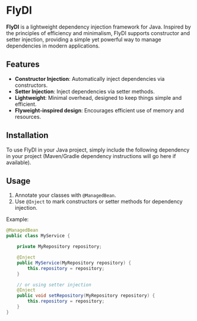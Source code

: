 # FlyDI

**FlyDI** is a lightweight dependency injection framework for Java. Inspired by the principles of efficiency and minimalism, FlyDI supports constructor and setter injection, providing a simple yet powerful way to manage dependencies in modern applications.

## Features

- **Constructor Injection**: Automatically inject dependencies via constructors.
- **Setter Injection**: Inject dependencies via setter methods.
- **Lightweight**: Minimal overhead, designed to keep things simple and efficient.
- **Flyweight-inspired design**: Encourages efficient use of memory and resources.

## Installation

To use FlyDI in your Java project, simply include the following dependency in your project (Maven/Gradle dependency instructions will go here if available).

## Usage

1. Annotate your classes with `@ManagedBean`.
2. Use `@Inject` to mark constructors or setter methods for dependency injection.

Example:

```java
@ManagedBean
public class MyService {

    private MyRepository repository;

    @Inject
    public MyService(MyRepository repository) {
        this.repository = repository;
    }

    // or using setter injection
    @Inject
    public void setRepository(MyRepository repository) {
        this.repository = repository;
    }
}
